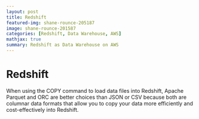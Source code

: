 ```yaml
---
layout: post
title: Redshift
featured-img: shane-rounce-205187
image: shane-rounce-201587
categories: [Redshift, Data Warehouse, AWS]
mathjax: true
summary: Redshift as Data Warehouse on AWS
---
```



# Redshift


When using the COPY command to load data files into Redshift, Apache Parquet and ORC are better choices than JSON or CSV because both are columnar data formats that allow you to copy your data more efficiently and cost-effectively into Redshift.

